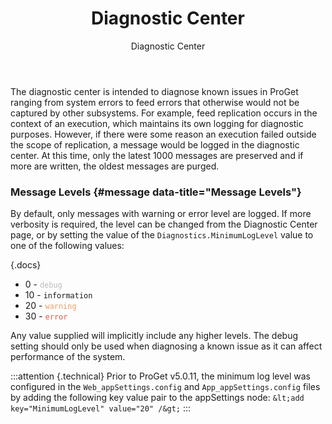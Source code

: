 ﻿---
title: Diagnostic Center
subtitle: Diagnostic Center
sequence: 300
keywords: proget,diagnostics
---

The diagnostic center is intended to diagnose known issues in ProGet ranging from system errors to feed errors that otherwise would not be captured by other subsystems. For example, feed replication occurs in the context of an execution, which maintains its own logging for diagnostic purposes. However, if there were some reason an execution failed outside the scope of replication, a message would be logged in the diagnostic center. At this time, only the latest 1000 messages are preserved and if more are written, the oldest messages are purged.

### Message Levels {#message data-title="Message Levels"}

By default, only messages with warning or error level are logged. If more verbosity is required, the level can be changed from the
Diagnostic Center page, or by setting the value of the `Diagnostics.MinimumLogLevel` value to one of the following values:

{.docs}
- 0 - <span style="color: #bbb;">`debug`</span>
- 10 - `information`
- 20 - <span style="color: #ee9d66;">`warning`</span>
- 30 - <span style="color: #de5948;">`error`</span>

Any value supplied will implicitly include any higher levels. The debug setting should only be used when diagnosing a known issue as it can affect performance of the system.

:::attention {.technical}
Prior to ProGet v5.0.11, the minimum log level was configured in the `Web_appSettings.config` and `App_appSettings.config` files by adding the following key value pair to the appSettings node:
`&lt;add key="MinimumLogLevel" value="20" /&gt;`
:::
